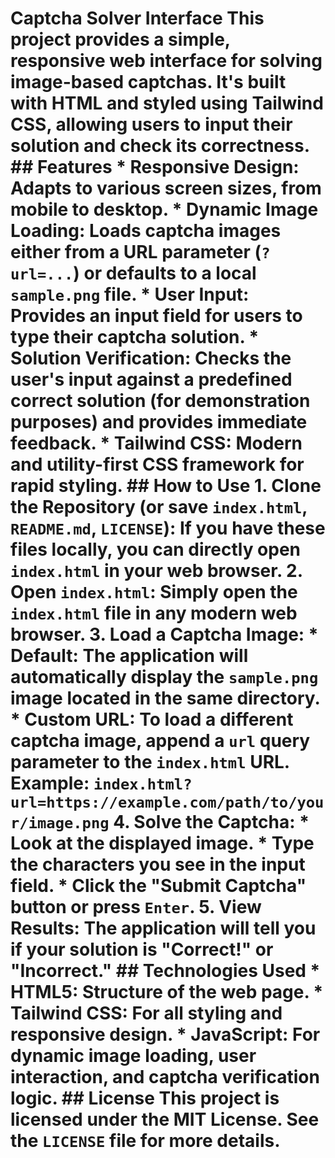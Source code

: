 # Captcha Solver Interface This project provides a simple, responsive web interface for solving image-based captchas. It's built with HTML and styled using Tailwind CSS, allowing users to input their solution and check its correctness. ## Features *   **Responsive Design**: Adapts to various screen sizes, from mobile to desktop. *   **Dynamic Image Loading**: Loads captcha images either from a URL parameter (`?url=...`) or defaults to a local `sample.png` file. *   **User Input**: Provides an input field for users to type their captcha solution. *   **Solution Verification**: Checks the user's input against a predefined correct solution (for demonstration purposes) and provides immediate feedback. *   **Tailwind CSS**: Modern and utility-first CSS framework for rapid styling. ## How to Use 1.  **Clone the Repository (or save `index.html`, `README.md`, `LICENSE`):** If you have these files locally, you can directly open `index.html` in your web browser. 2.  **Open `index.html`:** Simply open the `index.html` file in any modern web browser. 3.  **Load a Captcha Image:** *   **Default:** The application will automatically display the `sample.png` image located in the same directory. *   **Custom URL:** To load a different captcha image, append a `url` query parameter to the `index.html` URL. Example: `index.html?url=https://example.com/path/to/your/image.png` 4.  **Solve the Captcha:** *   Look at the displayed image. *   Type the characters you see in the input field. *   Click the "Submit Captcha" button or press `Enter`. 5.  **View Results:** The application will tell you if your solution is "Correct!" or "Incorrect." ## Technologies Used *   **HTML5**: Structure of the web page. *   **Tailwind CSS**: For all styling and responsive design. *   **JavaScript**: For dynamic image loading, user interaction, and captcha verification logic. ## License This project is licensed under the MIT License. See the `LICENSE` file for more details.